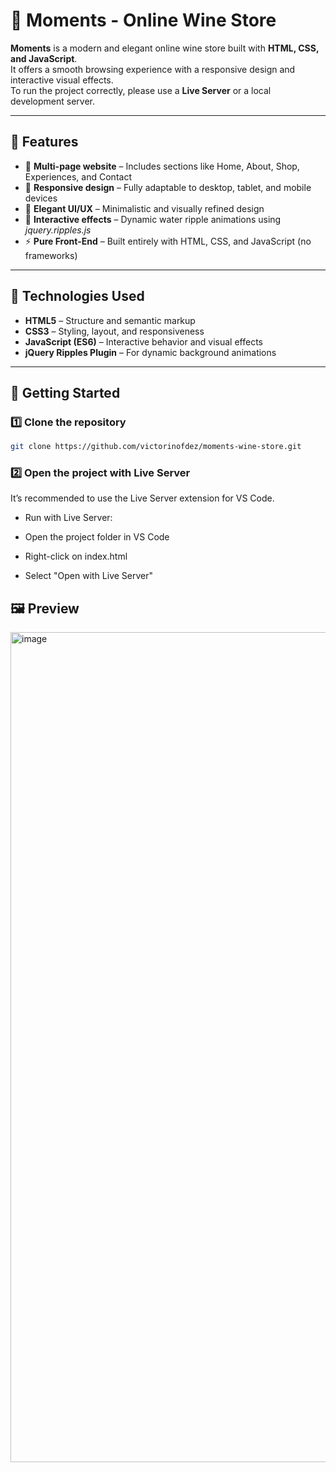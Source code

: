 # 🍷 Moments - Online Wine Store

**Moments** is a modern and elegant online wine store built with **HTML, CSS, and JavaScript**.  
It offers a smooth browsing experience with a responsive design and interactive visual effects.  
To run the project correctly, please use a **Live Server** or a local development server.

---

## 🌟 Features

- 🍇 **Multi-page website** – Includes sections like Home, About, Shop, Experiences, and Contact  
- 📱 **Responsive design** – Fully adaptable to desktop, tablet, and mobile devices  
- 🎨 **Elegant UI/UX** – Minimalistic and visually refined design  
- 🌊 **Interactive effects** – Dynamic water ripple animations using *jquery.ripples.js*  
- ⚡ **Pure Front-End** – Built entirely with HTML, CSS, and JavaScript (no frameworks)

---

## 🧩 Technologies Used

- **HTML5** – Structure and semantic markup  
- **CSS3** – Styling, layout, and responsiveness  
- **JavaScript (ES6)** – Interactive behavior and visual effects  
- **jQuery Ripples Plugin** – For dynamic background animations  

---

## 🚀 Getting Started

### 1️⃣ Clone the repository
```bash
git clone https://github.com/victorinofdez/moments-wine-store.git
```
### 2️⃣ Open the project with Live Server

It’s recommended to use the Live Server
 extension for VS Code.

- Run with Live Server:

- Open the project folder in VS Code

- Right-click on index.html

- Select "Open with Live Server"

## 🖼️ Preview

<img width="2562" height="1328" alt="image" src="https://github.com/user-attachments/assets/36e9e1da-7960-4849-82e6-c3c6d2225cc2" />

